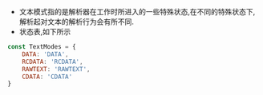 - 文本模式指的是解析器在工作时所进入的一些特殊状态,在不同的特殊状态下,解析起对文本的解析行为会有所不同.  
- 状态表,如下所示
```javascript
const TextModes = {
    DATA: 'DATA',
    RCDATA: 'RCDATA',
    RAWTEXT: 'RAWTEXT',
    CDATA: 'CDATA'
}
```